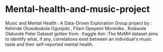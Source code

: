 # Mental-health-and-music-project
Music and Mental Health : A Data-Driven Exploration Group project by : Kehinde Oluwabukola Ogunjobi , Filani Opeyemi Morenike , Kolawole Olatunde Peter Dataset gotten from : Kaggle  Aim :The MxMH dataset aims to identify what, if any, correlations exist between an individual's music taste and their self-reported mental health.
